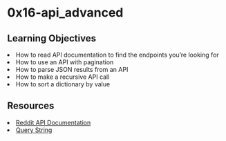 # 0x16-api_advanced

## Learning Objectives
<li>How to read API documentation to find the endpoints you’re looking for</li>
<li>How to use an API with pagination</li>
<li>How to parse JSON results from an API</li>
<li>How to make a recursive API call</li>
<li>How to sort a dictionary by value</li>

## Resources
<li><a href="/rltoken/b-4nD6hwEeNYTwYl5yWNwA" target="_blank" title="Reddit API Documentation">Reddit API Documentation</a> </li>
<li><a href="/rltoken/luFn_zrgmAQ0OAO_PEI9bA" target="_blank" title="Query String">Query String</a></li>
